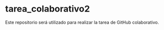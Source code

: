 # tarea_colaborativo2
Este repositorio será utilizado para realizar la tarea de GitHub colaborativo.
